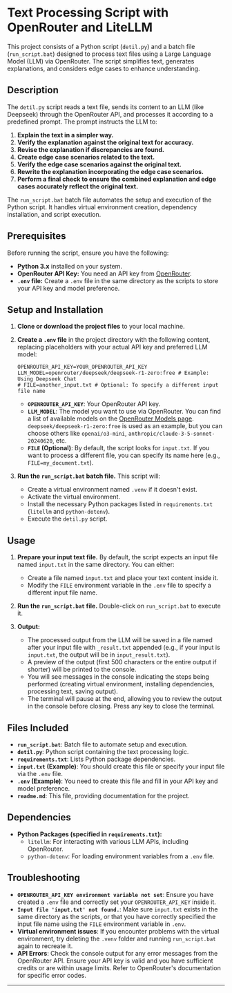 # Text Processing Script with OpenRouter and LiteLLM

This project consists of a Python script (`detil.py`) and a batch file (`run_script.bat`) designed to process text files using a Large Language Model (LLM) via OpenRouter. The script simplifies text, generates explanations, and considers edge cases to enhance understanding.

## Description

The `detil.py` script reads a text file, sends its content to an LLM (like Deepseek) through the OpenRouter API, and processes it according to a predefined prompt. The prompt instructs the LLM to:

1.  **Explain the text in a simpler way.**
2.  **Verify the explanation against the original text for accuracy.**
3.  **Revise the explanation if discrepancies are found.**
4.  **Create edge case scenarios related to the text.**
5.  **Verify the edge case scenarios against the original text.**
6.  **Rewrite the explanation incorporating the edge case scenarios.**
7.  **Perform a final check to ensure the combined explanation and edge cases accurately reflect the original text.**

The `run_script.bat` batch file automates the setup and execution of the Python script. It handles virtual environment creation, dependency installation, and script execution.

## Prerequisites

Before running the script, ensure you have the following:

-   **Python 3.x** installed on your system.
-   **OpenRouter API Key:** You need an API key from [OpenRouter](https://www.google.com/url?sa=E&source=gmail&q=https://openrouter.ai/).
-   **`.env` file:** Create a `.env` file in the same directory as the scripts to store your API key and model preference.

## Setup and Installation

1.  **Clone or download the project files** to your local machine.

2.  **Create a `.env` file** in the project directory with the following content, replacing placeholders with your actual API key and preferred LLM model:

    ```env
    OPENROUTER_API_KEY=YOUR_OPENROUTER_API_KEY
    LLM_MODEL=openrouter/deepseek/deepseek-r1-zero:free # Example: Using Deepseek Chat
    # FILE=another_input.txt # Optional: To specify a different input file name
    ```

    -   **`OPENROUTER_API_KEY`**: Your OpenRouter API key.
    -   **`LLM_MODEL`**: The model you want to use via OpenRouter. You can find a list of available models on the [OpenRouter Models page](https://www.google.com/url?sa=E&source=gmail&q=https://openrouter.ai/docs/models). `deepseek/deepseek-r1-zero:free` is used as an example, but you can choose others like `openai/o3-mini`, `anthropic/claude-3-5-sonnet-20240620`, etc.
    -   **`FILE` (Optional)**: By default, the script looks for `input.txt`. If you want to process a different file, you can specify its name here (e.g., `FILE=my_document.txt`).

3.  **Run the `run_script.bat` batch file.** This script will:

    -   Create a virtual environment named `.venv` if it doesn't exist.
    -   Activate the virtual environment.
    -   Install the necessary Python packages listed in `requirements.txt` (`litellm` and `python-dotenv`).
    -   Execute the `detil.py` script.

## Usage

1.  **Prepare your input text file.** By default, the script expects an input file named `input.txt` in the same directory. You can either:

    -   Create a file named `input.txt` and place your text content inside it.
    -   Modify the `FILE` environment variable in the `.env` file to specify a different input file name.

2.  **Run the `run_script.bat` file.** Double-click on `run_script.bat` to execute it.

3.  **Output:**

    -   The processed output from the LLM will be saved in a file named after your input file with `_result.txt` appended (e.g., if your input is `input.txt`, the output will be in `input_result.txt`).
    -   A preview of the output (first 500 characters or the entire output if shorter) will be printed to the console.
    -   You will see messages in the console indicating the steps being performed (creating virtual environment, installing dependencies, processing text, saving output).
    -   The terminal will pause at the end, allowing you to review the output in the console before closing. Press any key to close the terminal.

## Files Included

-   **`run_script.bat`**: Batch file to automate setup and execution.
-   **`detil.py`**: Python script containing the text processing logic.
-   **`requirements.txt`**: Lists Python package dependencies.
-   **`input.txt` (Example)**: You should create this file or specify your input file via the `.env` file.
-   **`.env` (Example)**: You need to create this file and fill in your API key and model preference.
-   **`readme.md`**: This file, providing documentation for the project.

## Dependencies

-   **Python Packages (specified in `requirements.txt`):**
    -   `litellm`: For interacting with various LLM APIs, including OpenRouter.
    -   `python-dotenv`: For loading environment variables from a `.env` file.

## Troubleshooting

-   **`OPENROUTER_API_KEY environment variable not set`**: Ensure you have created a `.env` file and correctly set your `OPENROUTER_API_KEY` inside it.
-   **`Input file 'input.txt' not found.`**: Make sure `input.txt` exists in the same directory as the scripts, or that you have correctly specified the input file name using the `FILE` environment variable in `.env`.
-   **Virtual environment issues**: If you encounter problems with the virtual environment, try deleting the `.venv` folder and running `run_script.bat` again to recreate it.
-   **API Errors**: Check the console output for any error messages from the OpenRouter API. Ensure your API key is valid and you have sufficient credits or are within usage limits. Refer to OpenRouter's documentation for specific error codes.

---
